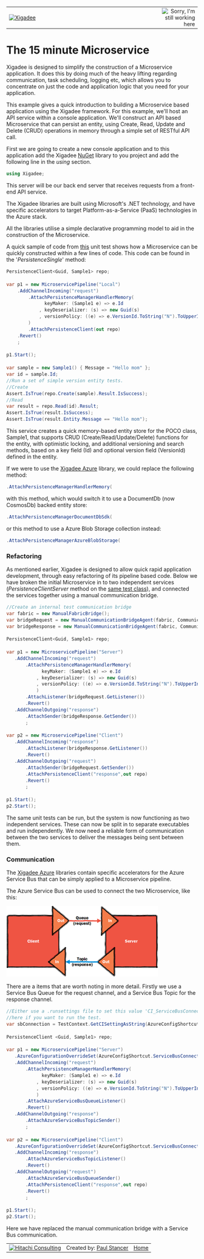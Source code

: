 <table>
<tr>
<td width="80%"><a href="../../../README.md"><img src="../../../docs/X2a.png" alt="Xigadee"></a></td>
<td width = "*" align="right"><img src="../../../docs/smallWIP.jpg" alt="Sorry, I'm still working here" height="100"></td>
</tr>
</table>

# The 15 minute Microservice

Xigadee is designed to simplify the construction of a Microservice application. It does this by doing much of the heavy lifting regarding communication, task scheduling, logging etc, which allows you to concentrate on just the code and application logic that you need for your application.

This example gives a quick introduction to building a Microservice based application using the Xigadee framework.
For this example, we'll host an API service within a console application. 
We'll construct an API based Microservice that can persist an entity, 
using Create, Read, Update and Delete (CRUD) operations in memory through a simple set of RESTful API call.

First we are going to create a new console application and to this application add the Xigadee [NuGet](https://packages.nuget.org/packages/Xigadee) library to you project and add the following line in the _using_ section.
```C#
using Xigadee;
```
This server will be our back end server that receives requests from a front-end API service.

The Xigadee libraries are built using Microsoft's .NET technology, and have specific accelerators to target Platform-as-a-Service (PaaS) technologies in the Azure stack.

All the libraries utilise a simple declarative programming model to aid in the construction of the Microservice. 

A quick sample of code from [this](../Test/Test.Xigadee/Samples/PersistenceLocal.cs) unit test shows how a Microservice can be quickly constructed within a few lines of code. This code can be found in the '_PersistenceSingle_' method:
```C#
PersistenceClient<Guid, Sample1> repo;

var p1 = new MicroservicePipeline("Local")
    .AddChannelIncoming("request")
        .AttachPersistenceManagerHandlerMemory(
              keyMaker: (Sample1 e) => e.Id
            , keyDeserializer: (s) => new Guid(s)
            , versionPolicy: ((e) => e.VersionId.ToString("N").ToUpperInvariant(), (e) => e.VersionId = Guid.NewGuid(), true)
        )
        .AttachPersistenceClient(out repo)
    .Revert()
    ;

p1.Start();

var sample = new Sample1() { Message = "Hello mom" };
var id = sample.Id;
//Run a set of simple version entity tests.
//Create
Assert.IsTrue(repo.Create(sample).Result.IsSuccess);
//Read
var result = repo.Read(id).Result;
Assert.IsTrue(result.IsSuccess);
Assert.IsTrue(result.Entity.Message == "Hello mom");
```
This service creates a quick memory-based entity store for the POCO class, Sample1, that supports CRUD (Create/Read/Update/Delete) functions for the entity, with optimistic locking, and additional versioning and search methods, based on a key field (Id) and optional version field (VersionId) defined in the entity. 

If we were to use the [Xigadee Azure](../Xigadee.Azure/_docs/Introduction.md) library, we could replace the following method:
```C#
.AttachPersistenceManagerHandlerMemory(
```
with this method, which would switch it to use a DocumentDb (now CosmosDb) backed entity store:
```C#
.AttachPersistenceManagerDocumentDbSdk(
```                       
or this method to use a Azure Blob Storage collection instead:
 ```C#
.AttachPersistenceManagerAzureBlobStorage(
```
### Refactoring
As mentioned earlier, Xigadee is designed to allow quick rapid application development, through easy refactoring of its pipeline based code. Below we have broken the initial Microservice in to two independent services (_PersistenceClientServer_ method on the [same test class](../Test/Test.Xigadee/Samples/PersistenceLocal.cs)), and connected the services together using a manual communication bridge. 
 ```C#
//Create an internal test communication bridge
var fabric = new ManualFabricBridge();
var bridgeRequest = new ManualCommunicationBridgeAgent(fabric, CommunicationBridgeMode.RoundRobin);
var bridgeResponse = new ManualCommunicationBridgeAgent(fabric, CommunicationBridgeMode.Broadcast);

PersistenceClient<Guid, Sample1> repo;

var p1 = new MicroservicePipeline("Server")
    .AddChannelIncoming("request")
        .AttachPersistenceManagerHandlerMemory(
              keyMaker: (Sample1 e) => e.Id
            , keyDeserializer: (s) => new Guid(s)
            , versionPolicy: ((e) => e.VersionId.ToString("N").ToUpperInvariant(), (e) => e.VersionId = Guid.NewGuid(), true)
            )
        .AttachListener(bridgeRequest.GetListener())
        .Revert()
    .AddChannelOutgoing("response")
        .AttachSender(bridgeResponse.GetSender())
        ;

var p2 = new MicroservicePipeline("Client")
    .AddChannelIncoming("response")
        .AttachListener(bridgeResponse.GetListener())
        .Revert()
    .AddChannelOutgoing("request")
        .AttachSender(bridgeRequest.GetSender())
        .AttachPersistenceClient("response",out repo)
        .Revert()
        ;

p1.Start();
p2.Start();
 ```
 The same unit tests can be run, but the system is now functioning as two independent services. These can now be split in to separate executables and run independently. We now need a reliable form of communication between the two services to deliver the messages being sent between them.
### Communication

The [Xigadee Azure](../Xigadee.Azure/_docs/Introduction.md) libraries contain specific accelerators for the Azure Service Bus that can be simply applied to a Microservice pipeline.

The Azure Service Bus can be used to connect the two Microservice, like this:

<img src="Images/ClientServer.png" alt="Xigadee" width="400"/>

There are a items that are worth noting in more detail. Firstly we use a Service Bus Queue for the request channel, and a Service Bus Topic for the response channel. 
 ```C#
//Either use a .runsettings file to set this value 'CI_ServiceBusConnection' or just manually set the value 
//here if you want to run the test.
var sbConnection = TestContext.GetCISettingAsString(AzureConfigShortcut.ServiceBusConnection.ToSettingKey());

PersistenceClient <Guid, Sample1> repo;

var p1 = new MicroservicePipeline("Server")
    .AzureConfigurationOverrideSet(AzureConfigShortcut.ServiceBusConnection, sbConnection)
    .AddChannelIncoming("request")
        .AttachPersistenceManagerHandlerMemory(
              keyMaker: (Sample1 e) => e.Id
            , keyDeserializer: (s) => new Guid(s)
            , versionPolicy: ((e) => e.VersionId.ToString("N").ToUpperInvariant(), (e) => e.VersionId = Guid.NewGuid(), true)
            )
        .AttachAzureServiceBusQueueListener()
        .Revert()
    .AddChannelOutgoing("response")
        .AttachAzureServiceBusTopicSender()
        ;

var p2 = new MicroservicePipeline("Client")
    .AzureConfigurationOverrideSet(AzureConfigShortcut.ServiceBusConnection, sbConnection)
    .AddChannelIncoming("response")
        .AttachAzureServiceBusTopicListener()
        .Revert()
    .AddChannelOutgoing("request")
        .AttachAzureServiceBusQueueSender()
        .AttachPersistenceClient("response",out repo)
        .Revert()
        ;

p1.Start();
p2.Start();
  ```

Here we have replaced the manual communication bridge with a Service Bus communication.

<table><tr> 
<td><a href="http://www.hitachiconsulting.com"><img src="../../../docs/hitachi.png" alt="Hitachi Consulting" height="50"/></a></td> 
  <td>Created by: <a href="http://github.com/paulstancer">Paul Stancer</a></td>
  <td><a href="../../../README.md">Home</a></td>
</tr></table>
